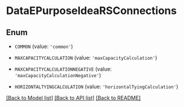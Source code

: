 # DataEPurposeIdeaRSConnections


## Enum

* `COMMON` (value: `'common'`)

* `MAXCAPACITYCALCULATION` (value: `'maxCapacityCalculation'`)

* `MAXCAPACITYCALCULATIONNEGATIVE` (value: `'maxCapacityCalculationNegative'`)

* `HORIZONTALTYINGCALCULATION` (value: `'horizontalTyingCalculation'`)

[[Back to Model list]](../README.md#documentation-for-models) [[Back to API list]](../README.md#documentation-for-api-endpoints) [[Back to README]](../README.md)


